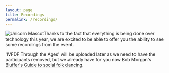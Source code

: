 ```yaml
---
layout: page
title: Recordings
permalink: /recordings/
---
```

<span style="float:left">![Unicorn Mascot]({{site.baseurl}}/assets/mascot_unicorn.png)</span>

Thanks to the fact that everything is being done over technology this year, we are excited to be able to offer you the ability to see some recordings from the event.

'IVFDF Through the Ages' will be uploaded later as we need to have the participants removed, but we already have for you now Bob Morgan's [Bluffer's Guide to social folk dancing](https://youtu.be/oK7nRbTS1AA).

